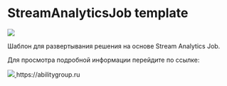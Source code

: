 # StreamAnalyticsJob template

<a href="https://portal.azure.com/#create/Microsoft.Template/uri/https%3A%2F%2Fraw.githubusercontent.com%2Fability-group%2FStreamAnalyticsJob%2Fmaster%2Fazuredeploy.json" target="_blank">
    <img src="http://azuredeploy.net/deploybutton.png"/>
</a>


Шаблон для развертывания решения на основе Stream Analytics Job. 

Для просмотра подробной информации перейдите по ссылке:

<a href="https://abilitygroup.ru" target="_blank">
    <img src="https://abilitygroup.ru/local/templates/main/images/ability_logo_footer.png"/>
</a>
https://abilitygroup.ru
